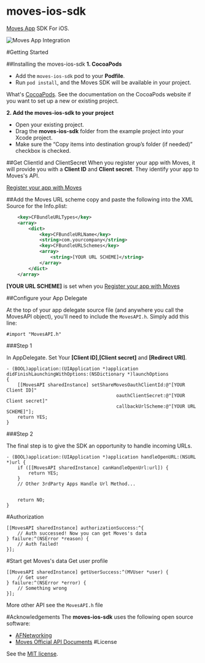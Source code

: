 moves-ios-sdk
=============
[Moves App](http://moves-app.com) SDK For iOS. 

![Moves App Integration](https://dev.moves-app.com/assets/images/moves-api.png)

#Getting Started

##Installing the moves-ios-sdk
**1. CocoaPods**

- Add the ``moves-ios-sdk`` pod to your **Podfile**. 
- Run ``pod install``, and the Moves SDK will be available in your project.

What's [CocoaPods](http://cocoapods.org/).
See the documentation on the CocoaPods website if you want to set up a new or existing project.

**2. Add the moves-ios-sdk to your project**
- Open your existing project.
- Drag the **moves-ios-sdk** folder from the example project into your Xcode project.
- Make sure the “Copy items into destination group’s folder (if needed)” checkbox is checked.

##Get ClientId and ClientSecret
When you register your app with Moves, it will provide you with a **Client ID** and **Client secret**. They identify your app to Moves's API. 

[Register your app with Moves](https://dev.moves-app.com/clients)

##Add the Moves URL scheme
copy and paste the following into the XML Source for the Info.plist:
```Xml
    <key>CFBundleURLTypes</key>
    <array>
        <dict>
            <key>CFBundleURLName</key>
            <string>com.yourcompany</string>
            <key>CFBundleURLSchemes</key>
            <array>
                <string>[YOUR URL SCHEME]</string>
            </array>
        </dict>
    </array>
```
**[YOUR URL SCHEME]** is set when you [Register your app with Moves](https://dev.moves-app.com/clients)

##Configure your App Delegate

At the top of your app delegate source file (and anywhere you call the MovesAPI object), you'll need to include the ``MovesAPI.h``.  Simply add this line:

``#import "MovesAPI.h"``

###Step 1

In AppDelegate. Set Your **[Client ID]**,**[Client secret]** and **[Redirect URI]**.
```Objc
- (BOOL)application:(UIApplication *)application didFinishLaunchingWithOptions:(NSDictionary *)launchOptions
{
    [[MovesAPI sharedInstance] setShareMovesOauthClientId:@"[YOUR Client ID]"
                                        oauthClientSecret:@"[YOUR Client secret]"
                                        callbackUrlScheme:@"[YOUR URL SCHEME]"];
    return YES;
}
```
###Step 2

The final step is to give the SDK an opportunity to handle incoming URLs. 
```Objc
- (BOOL)application:(UIApplication *)application handleOpenURL:(NSURL *)url {
    if ([[MovesAPI sharedInstance] canHandleOpenUrl:url]) {
        return YES;
    }
    // Other 3rdParty Apps Handle Url Method...
    
    
    return NO;
}
```
#Authorization 
```Objc
[[MovesAPI sharedInstance] authorizationSuccess:^{
    // Auth successed! Now you can get Moves's data
} failure:^(NSError *reason) {
    // Auth failed!
}];
```
#Start get Moves's data
Get user profile
```Objc
[[MovesAPI sharedInstance] getUserSuccess:^(MVUser *user) {
    // Get user
} failure:^(NSError *error) {
    // Something wrong
}];
```
More other API see the ``MovesAPI.h`` file

#Acknowledgements
The **moves-ios-sdk** uses the following open source software:

- [AFNetworking](https://github.com/AFNetworking/AFNetworking)
- [Moves Official API Documents](https://dev.moves-app.com/)
#License

See the [MIT license](https://github.com/vitoziv/moves-ios-sdk/blob/master/LICENSE).
